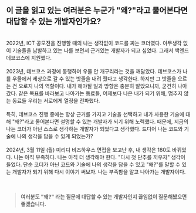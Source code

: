 ## 이 글을 읽고 있는 여러분은 누군가 "왜?"라고 물어본다면 대답할 수 있는 개발자인가요?

<br/>
2022년, ICT 공모전을 진행할 때의 나는 생각없이 코드를 짜는 코더였다. 아무생각 없이 기술들을 남발하고 있는 나를 보면서 근거있는 개발자가 되고 싶었다. 그래서 백엔드 데브코스에 지원했다.
<br/><br/>
2023년, 데브코스 과정에 동행하며 우물 안 개구리라는 것을 깨달았다. 데브코스가 나를 우물에서 세상으로 갈 수 있는 밧줄을 내려 줬다고 생각한다. 하지만 그 밧줄을 오르는 건 오로지 나의 역할이다. 내가 해야될 일과 방향은 충분히 알았으니까, 굳건히 나아갔다. 같은 목표를 바라보고 나아가는 동료들, 어제보다 나은 내가 되기 위해, 멈추지 않는 동료들 우리는 서로에게 열정을 전파했다.
<br/><br/>
특히, 데브코스 진행 중에는 항상 근거를 가지고 기술을 선택하고 내가 사용한 기술에 대해 "왜?"라고 물어본다면 설명할 수 있는 개발자가 되기 위해 노력했다. 때문에, 지금의 나는 코더가 아닌 스스로 생각하는 개발자가 되었다고 생각했다. 드디어 나는 코드와 기술에 나의 생각을 담을 수 있게 되었는가?
<br/><br/>
2024년, 3월 11일 (월) 미리디 비즈하우스 면접을 보고난 후, 내 생각은 180도 바뀌었다. 나는 아직 부족하다. 나는 아직 더 생각해야 한다. "다시 첫 단추를 끼우자" 생각이 들었다. 단순 코더가 아닌 코드와 기술에 나의 생각을 담을 수 있고 "왜?"를 말할 수 있는 개발자가 되기 위해 다시 이야기 써보자. 나는 부족함을 알고 나아가는 개발자이다.
<br/><br/><br/>

> **여러분도 "왜?" 라는 질문에 대답할 수 있는 개발자인지 끊임없이 질문해봤으면 좋겠습니다.**
